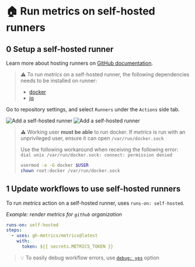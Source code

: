 # 🏠 Run metrics on self-hosted runners

## 0️ Setup a self-hosted runner

Learn more about hosting runners on [GitHub documentation](https://docs.github.com/en/actions/hosting-your-own-runners).

> ⚠️ To run *metrics* on a self-hosted runner, the following dependencies needs to be installed on runner:
> - [docker](https://www.docker.com)
> - [jq](https://github.com/stedolan/jq)

Go to repository settings, and select `Runners` under the `Actions` side tab.

![Add a self-hosted runner](/.github/readme/imgs/setup_selfhosted_create.light.png#gh-light-mode-only)
![Add a self-hosted runner](/.github/readme/imgs/setup_selfhosted_create.dark.png#gh-dark-mode-only)

> ⚠️ Working user **must be able** to run docker. If *metrics* is run with an unprivileged user, ensure it can open `/var/run/docker.sock`
>
> Use the following workaround when receiving the following error: `dial unix /var/run/docker.sock: connect: permission denied`
> ```bash
> usermod -a -G docker $USER
> chown root:docker /var/run/docker.sock
> ```

## 1️ Update workflows to use self-hosted runners

To run *metrics* action on a self-hosted runner, uses `runs-on: self-hosted`.

*Example: render metrics for `github` organization*
```yaml
runs-on: self-hosted
steps:
  - uses: gh-metrics/metrics@latest
    with:
      token: ${{ secrets.METRICS_TOKEN }}
```

> 💡 To easily debug workflow errors, use [`debug: yes`](https://github.com/gh-metrics/metrics/tree/master/source/plugins/core#debug) option
